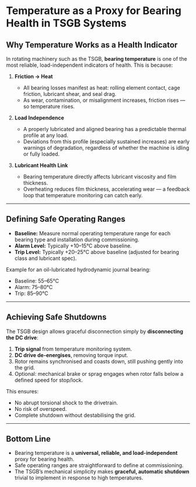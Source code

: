# Temperature as a Proxy for Bearing Health in TSGB Systems

## Why Temperature Works as a Health Indicator

In rotating machinery such as the TSGB, **bearing temperature** is one of the most reliable, load-independent indicators of health. This is because:

1. **Friction → Heat**
   - All bearing losses manifest as heat: rolling element contact, cage friction, lubricant shear, and seal drag.
   - As wear, contamination, or misalignment increases, friction rises — so temperature rises.

2. **Load Independence**
   - A properly lubricated and aligned bearing has a predictable thermal profile at any load.
   - Deviations from this profile (especially sustained increases) are early warnings of degradation, regardless of whether the machine is idling or fully loaded.

3. **Lubricant Health Link**
   - Bearing temperature directly affects lubricant viscosity and film thickness.
   - Overheating reduces film thickness, accelerating wear — a feedback loop that temperature monitoring can catch early.

---

## Defining Safe Operating Ranges

- **Baseline:** Measure normal operating temperature range for each bearing type and installation during commissioning.
- **Alarm Level:** Typically +10–15°C above baseline.
- **Trip Level:** Typically +20–25°C above baseline (adjusted for bearing class and lubricant spec).

Example for an oil-lubricated hydrodynamic journal bearing:
- Baseline: 55–65°C
- Alarm: 75–80°C
- Trip: 85–90°C

---

## Achieving Safe Shutdowns

The TSGB design allows graceful disconnection simply by **disconnecting the DC drive**:

1. **Trip signal** from temperature monitoring system.
2. **DC drive de-energises**, removing torque input.
3. Rotor remains synchronised and coasts down, still pushing gently into the grid.
4. Optional: mechanical brake or sprag engages when rotor falls below a defined speed for stop/lock.

This ensures:
- No abrupt torsional shock to the drivetrain.
- No risk of overspeed.
- Complete shutdown without destabilising the grid.

---

## Bottom Line

- Bearing temperature is a **universal, reliable, and load-independent** proxy for bearing health.
- Safe operating ranges are straightforward to define at commissioning.
- The TSGB’s mechanical simplicity makes **graceful, automatic shutdown** trivial to implement in response to high temperatures.
